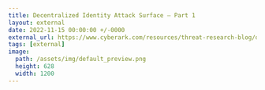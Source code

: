 ```yaml
---
title: Decentralized Identity Attack Surface – Part 1
layout: external
date: 2022-11-15 00:00:00 +/-0000
external_url: https://www.cyberark.com/resources/threat-research-blog/decentralized-identity-attack-surface-part-1
tags: [external]
image:
  path: /assets/img/default_preview.png
  height: 628
  width: 1200
---
```

